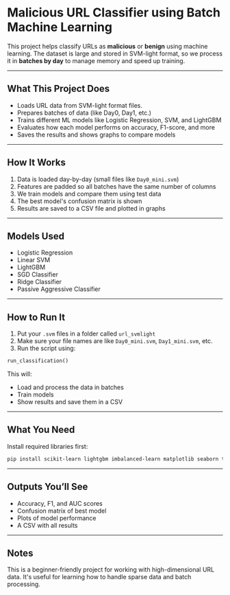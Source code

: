 # Malicious URL Classifier using Batch Machine Learning

This project helps classify URLs as **malicious** or **benign** using machine learning. The dataset is large and stored in SVM-light format, so we process it in **batches by day** to manage memory and speed up training.

---

## What This Project Does

- Loads URL data from SVM-light format files.
- Prepares batches of data (like Day0, Day1, etc.)
- Trains different ML models like Logistic Regression, SVM, and LightGBM
- Evaluates how each model performs on accuracy, F1-score, and more
- Saves the results and shows graphs to compare models

---

## How It Works

1. Data is loaded day-by-day (small files like `Day0_mini.svm`)
2. Features are padded so all batches have the same number of columns
3. We train models and compare them using test data
4. The best model's confusion matrix is shown
5. Results are saved to a CSV file and plotted in graphs

---

## Models Used

- Logistic Regression
- Linear SVM
- LightGBM
- SGD Classifier
- Ridge Classifier
- Passive Aggressive Classifier

---

## How to Run It

1. Put your `.svm` files in a folder called `url_svmlight`
2. Make sure your file names are like `Day0_mini.svm`, `Day1_mini.svm`, etc.
3. Run the script using:

```python
run_classification()
```

This will:
- Load and process the data in batches
- Train models
- Show results and save them in a CSV

---

## What You Need

Install required libraries first:

```bash
pip install scikit-learn lightgbm imbalanced-learn matplotlib seaborn tqdm pandas numpy scipy
```

---

## Outputs You’ll See

- Accuracy, F1, and AUC scores
- Confusion matrix of best model
- Plots of model performance
- A CSV with all results

---

## Notes

This is a beginner-friendly project for working with high-dimensional URL data. It's useful for learning how to handle sparse data and batch processing.
